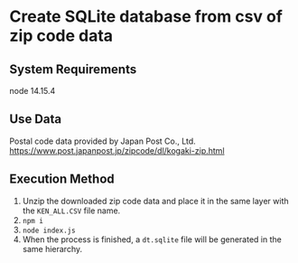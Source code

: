 # Create SQLite database from csv of zip code data

## System Requirements

node 14.15.4

## Use Data

Postal code data provided by Japan Post Co., Ltd.
https://www.post.japanpost.jp/zipcode/dl/kogaki-zip.html

## Execution Method

1. Unzip the downloaded zip code data and place it in the same layer with the `KEN_ALL.CSV` file name.
2. `npm i`
3. `node index.js`
4. When the process is finished, a `dt.sqlite` file will be generated in the same hierarchy.
